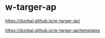 # w-targer-ap
https://dunkal.github.io/w-targer-ap/

https://dunkal.github.io/w-targer-ap/templates

